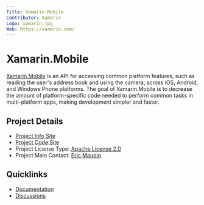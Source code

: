```yaml
---
Title: Xamarin.Mobile
Contributor: Xamarin
Logo: xamarin.jpg
Web: https://xamarin.com/
---
```

# Xamarin.Mobile

[Xamarin.Mobile](https://components.xamarin.com/view/xamarin.mobile) is an API for accessing common platform features, such as reading the user's address book and using the camera, across iOS, Android, and Windows Phone platforms. The goal of Xamarin.Mobile is to decrease the amount of platform-specific code needed to perform common tasks in multi-platform apps, making development simpler and faster.

## Project Details
* [Project Info Site](https://github.com/xamarin/Xamarin.Mobile) 
* [Project Code Site](https://github.com/xamarin/Xamarin.Mobile) 
* Project License Type: [Apache License 2.0](https://github.com/xamarin/Xamarin.Mobile/blob/master/LICENSE.md)
* Project Main Contact: [Eric Maupin](https://github.com/ermau) 

## Quicklinks

* [Documentation](https://github.com/xamarin/Xamarin.Mobile/blob/master/GettingStarted.md) 
* [Discussions](https://github.com/xamarin/Xamarin.Mobile/issues)